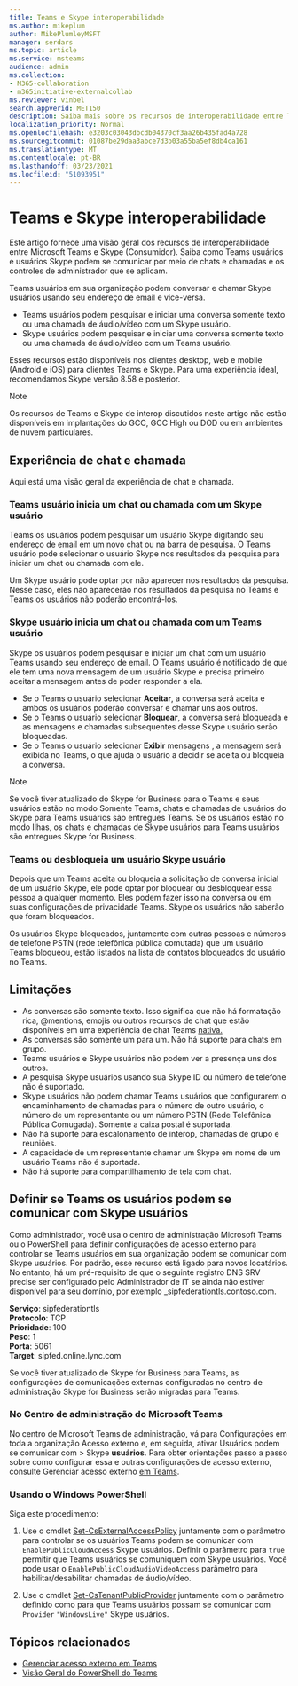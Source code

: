 ```yaml
---
title: Teams e Skype interoperabilidade
ms.author: mikeplum
author: MikePlumleyMSFT
manager: serdars
ms.topic: article
ms.service: msteams
audience: admin
ms.collection:
- M365-collaboration
- m365initiative-externalcollab
ms.reviewer: vinbel
search.appverid: MET150
description: Saiba mais sobre os recursos de interoperabilidade entre Teams usuários em sua organização e Skype (consumidor).
localization_priority: Normal
ms.openlocfilehash: e3203c03043dbcdb04370cf3aa26b435fad4a728
ms.sourcegitcommit: 01087be29daa3abce7d3b03a55ba5ef8db4ca161
ms.translationtype: MT
ms.contentlocale: pt-BR
ms.lasthandoff: 03/23/2021
ms.locfileid: "51093951"
---
```

# <a name="teams-and-skype-interoperability"></a>Teams e Skype interoperabilidade

Este artigo fornece uma visão geral dos recursos de interoperabilidade entre Microsoft Teams e Skype (Consumidor). Saiba como Teams usuários e usuários Skype podem se comunicar por meio de chats e chamadas e os controles de administrador que se aplicam.

Teams usuários em sua organização podem conversar e chamar Skype usuários usando seu endereço de email e vice-versa.

- Teams usuários podem pesquisar e iniciar uma conversa somente texto ou uma chamada de áudio/vídeo com um Skype usuário.
- Skype usuários podem pesquisar e iniciar uma conversa somente texto ou uma chamada de áudio/vídeo com um Teams usuário.

Esses recursos estão disponíveis nos clientes desktop, web e mobile (Android e iOS) para clientes Teams e Skype. Para uma experiência ideal, recomendamos Skype versão 8.58 e posterior.

> [!NOTE]
> Os recursos de Teams e Skype de interop discutidos neste artigo não estão disponíveis em implantações do GCC, GCC High ou DOD ou em ambientes de nuvem particulares.

## <a name="chat-and-calling-experience"></a>Experiência de chat e chamada

Aqui está uma visão geral da experiência de chat e chamada.

### <a name="teams-user-starts-a-chat-or-call-with-a-skype-user"></a>Teams usuário inicia um chat ou chamada com um Skype usuário

Teams os usuários podem pesquisar um usuário Skype digitando seu endereço de email em um novo chat ou na barra de pesquisa.  O Teams usuário pode selecionar o usuário Skype nos resultados da pesquisa para iniciar um chat ou chamada com ele.

Um Skype usuário pode optar por não aparecer nos resultados da pesquisa. Nesse caso, eles não aparecerão nos resultados da pesquisa no Teams e Teams os usuários não poderão encontrá-los.

### <a name="skype-user-starts-a-chat-or-call-with-a-teams-user"></a>Skype usuário inicia um chat ou chamada com um Teams usuário

Skype os usuários podem pesquisar e iniciar um chat com um usuário Teams usando seu endereço de email. O Teams usuário é notificado de que ele tem uma nova mensagem de um usuário Skype e precisa primeiro aceitar a mensagem antes de poder responder a ela.

- Se o Teams o usuário selecionar **Aceitar**, a conversa será aceita e ambos os usuários poderão conversar e chamar uns aos outros.
- Se o Teams o usuário selecionar **Bloquear**, a conversa será bloqueada e as mensagens e chamadas subsequentes desse Skype usuário serão bloqueadas.
- Se o Teams o usuário selecionar **Exibir** mensagens , a mensagem será exibida no Teams, o que ajuda o usuário a decidir se aceita ou bloqueia a conversa.

> [!NOTE]
> Se você tiver atualizado do Skype for Business para o Teams e seus usuários estão no modo Somente Teams, chats e chamadas de usuários do Skype para Teams usuários são entregues Teams. Se os usuários estão no modo Ilhas, os chats e chamadas de Skype usuários para Teams usuários são entregues Skype for Business.

### <a name="teams-user-blocks-or-unblocks-a-skype-user"></a>Teams ou desbloqueia um usuário Skype usuário

Depois que um Teams aceita ou bloqueia a solicitação de conversa inicial de um usuário Skype, ele pode optar por bloquear ou desbloquear essa pessoa a qualquer momento. Eles podem fazer isso na conversa ou em suas configurações de privacidade Teams. Skype os usuários não saberão que foram bloqueados.

Os usuários Skype bloqueados, juntamente com outras pessoas e números de telefone PSTN (rede telefônica pública comutada) que um usuário Teams bloqueou, estão listados na lista de contatos bloqueados do usuário no Teams.

## <a name="limitations"></a>Limitações

- As conversas são somente texto. Isso significa que não há formatação rica, @mentions, emojis ou outros recursos de chat que estão disponíveis em uma experiência de chat Teams [nativa.](native-chat-for-external-users.md)
- As conversas são somente um para um. Não há suporte para chats em grupo.
- Teams usuários e Skype usuários não podem ver a presença uns dos outros.
- A pesquisa Skype usuários usando sua Skype ID ou número de telefone não é suportado.
- Skype usuários não podem chamar Teams usuários que configurarem o encaminhamento de chamadas para o número de outro usuário, o número de um representante ou um número PSTN (Rede Telefônica Pública Comugada).  Somente a caixa postal é suportada.
- Não há suporte para escalonamento de interop, chamadas de grupo e reuniões.
- A capacidade de um representante chamar um Skype em nome de um usuário Teams não é suportada.
- Não há suporte para compartilhamento de tela com chat.

## <a name="set-whether-teams-users-can-communicate-with-skype-users"></a>Definir se Teams os usuários podem se comunicar com Skype usuários

Como administrador, você usa o centro de administração Microsoft Teams ou o PowerShell para definir configurações de acesso externo para controlar se Teams usuários em sua organização podem se comunicar com Skype usuários. Por padrão, esse recurso está ligado para novos locatários. No entanto, há um pré-requisito de que o seguinte registro DNS SRV precise ser configurado pelo Administrador de IT se ainda não estiver disponível para seu domínio, por exemplo _sipfederationtls.contoso.com.  

**Serviço**: sipfederationtls<br/>
**Protocolo**: TCP<br/>
**Prioridade**: 100<br/>
**Peso**: 1<br/>
**Porta**: 5061<br/>
**Target**: sipfed.online.lync.com

Se você tiver atualizado de Skype for Business para Teams, as configurações de comunicações externas configuradas no centro de administração Skype for Business serão migradas para Teams.

### <a name="in-the-microsoft-teams-admin-center"></a>No Centro de administração do Microsoft Teams

No centro de Microsoft Teams de administração, vá para Configurações em toda a organização Acesso externo e, em seguida, ativar Usuários podem se comunicar com  >  Skype **usuários**. Para obter orientações passo a passo sobre como configurar essa e outras configurações de acesso externo, consulte Gerenciar acesso externo [em Teams](./manage-external-access.md#allow-or-block-domains).

### <a name="using-powershell"></a>Usando o Windows PowerShell

Siga este procedimento: 
1. Use o cmdlet [Set-CsExternalAccessPolicy](/powershell/module/skype/set-csexternalaccesspolicy) juntamente com o parâmetro para controlar se os usuários Teams podem se comunicar com ```EnablePublicCloudAccess``` Skype usuários. Definir o parâmetro para ```true``` permitir que Teams usuários se comuniquem com Skype usuários. Você pode usar o ```EnablePublicCloudAudioVideoAccess``` parâmetro para habilitar/desabilitar chamadas de áudio/vídeo.

2. Use o cmdlet [Set-CsTenantPublicProvider](/powershell/module/skype/Set-CsTenantPublicProvider) juntamente com o parâmetro definido como para que Teams usuários possam se comunicar com ```Provider``` ```"WindowsLive"``` Skype usuários.

## <a name="related-topics"></a>Tópicos relacionados

- [Gerenciar acesso externo em Teams](manage-external-access.md)
- [Visão Geral do PowerShell do Teams](teams-powershell-overview.md)